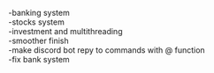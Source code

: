-banking system\
-stocks system\
-investment and multithreading\
-smoother finish\
-make discord bot repy to commands with @ function\
-fix bank system
